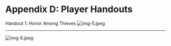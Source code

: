 # Appendix D: Player Handouts

Handout 1: Honor Among Thieves
![img-5.jpeg](DDOPEN2018%20-%20Gangs%20of%20Waterdeep_img-5.jpeg)

---

![img-6.jpeg](DDOPEN2018%20-%20Gangs%20of%20Waterdeep_img-6.jpeg)